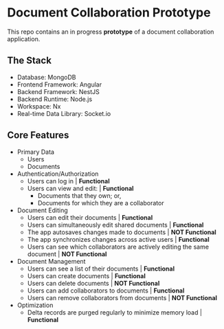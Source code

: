 # Document Collaboration Prototype

This repo contains an in progress **prototype** of a document collaboration application.

## The Stack

* Database: MongoDB
* Frontend Framework: Angular
* Backend Framework: NestJS
* Backend Runtime: Node.js
* Workspace: Nx
* Real-time Data Library: Socket.io

## Core Features

* Primary Data
  * Users
  * Documents
* Authentication/Authorization
  * Users can log in | **Functional**
  * Users can view and edit: | **Functional**
    * Documents that they own; or,
    * Documents for which they are a collaborator
* Document Editing
  * Users can edit their documents | **Functional**
  * Users can simultaneously edit shared documents | **Functional**
  * The app autosaves changes made to documents | **NOT Functional**
  * The app synchronizes changes across active users | **Functional**
  * Users can see which collaborators are actively editing the same document | **NOT Functional**
* Document Management
  * Users can see a list of their documents | **Functional**
  * Users can create documents | **Functional**
  * Users can delete documents | **NOT Functional**
  * Users can add collaborators to documents | **Functional**
  * Users can remove collaborators from documents | **NOT Functional**
* Optimization
  * Delta records are purged regularly to minimize memory load | **Functional**

